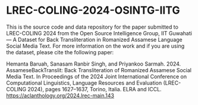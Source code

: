 # LREC-COLING-2024-OSINTG-IITG
This is the source code and data repository for the paper submitted to LREC-COLING 2024 from the Open Source Intelligence Group, IIT Guwahati — A Dataset for Back Transliteration in Romanized Assamese Language Social Media Text. For more information on the work and if you are using the dataset, please cite the following paper:

Hemanta Baruah, Sanasam Ranbir Singh, and Priyankoo Sarmah. 2024. AssameseBackTranslit: Back Transliteration of Romanized Assamese Social Media Text. In Proceedings of the 2024 Joint International Conference on Computational Linguistics, Language Resources and Evaluation (LREC-COLING 2024), pages 1627–1637, Torino, Italia. ELRA and ICCL. https://aclanthology.org/2024.lrec-main.143
